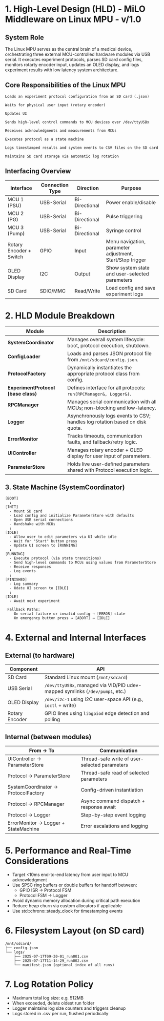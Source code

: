 # 1. High-Level Design (HLD) - MiLO Middleware on Linux MPU - v/1.0

## System Role

The Linux MPU serves as the central brain of a medical device, orchestrating three external MCU-controlled hardware modules via USB serial. 
It executes experiment protocols, parses SD card config files, monitors rotarty encoder input, updates an OLED display, and logs experiment results with low latency system architecture.

## Core Responsibilities of the Linux MPU

    Loads an experiment protocol configuration from an SD card (.json)

    Waits for physical user input (rotary encoder)

    Updates UI

    Sends high-level control commands to MCU devices over /dev/ttyUSBx

    Receives acknowledgments and measurements from MCUs

    Executes protocol as a state machine

    Logs timestamped results and system events to CSV files on the SD card

    Maintains SD card storage via automatic log rotation

## Interfacing Overview

| Interface                   | Connection Type            | Direction      | Purpose                                                   |
|-----------------------------|----------------------------|----------------|-----------------------------------------------------------|
| MCU 1 (PSU)                 | USB-Serial                 | Bi-Directional | Power enable/disable                                      |
| MCU 2 (PG)                  | USB-Serial                 | Bi-Directional | Pulse triggering                                          |
| MCU 3 (Pump)                | USB-Serial                 | Bi-Directional | Syringe control                                           |
| Rotary Encoder + Switch     | GPIO                       | Input          | Menu navigation, parameter adjustment, Start/Stop trigger |
| OLED Display                | I2C                        | Output         | Show system state and user-selected parameters            |
| SD Card                     | SDIO/MMC                   | Read/Write     | Load config and save experiment logs                      |


# 2. HLD Module Breakdown

| Module                              | Description                                                                  |
| ----------------------------------- | ---------------------------------------------------------------------------- |
| **SystemCoordinator**               | Manages overall system lifecycle: boot, protocol execution, shutdown.        |
| **ConfigLoader**                    | Loads and parses JSON protocol file from `/mnt/sdcard/config.json`.          |
| **ProtocolFactory**                 | Dynamically instantiates the appropriate protocol class from config.         |
| **ExperimentProtocol (base class)** | Defines interface for all protocols: `run(RPCManager&, Logger&)`.            |
| **RPCManager**                      | Manages serial communication with all MCUs; non-blocking and low-latency.    |
| **Logger**                          | Asynchronously logs events to CSV; handles log rotation based on disk quota. |
| **ErrorMonitor**                    | Tracks timeouts, communication faults, and fallback/retry logic.             |
| **UIController**                    | Manages rotary encoder + OLED display for user input of parameters.          |
| **ParameterStore**                  | Holds live user-defined parameters shared with Protocol execution logic.     |


## 3. State Machine (SystemCoordinator)

``` 
[BOOT]
  ↓
[INIT]
  - Mount SD card
  - Load config and initialize ParameterStore with defaults
  - Open USB serial connections
  - Handshake with MCUs
  ↓
[IDLE]
  - Allow user to edit parameters via UI while idle
  - Wait for "Start" button press
  - Update UI screen to [RUNNING]
  ↓
[RUNNING]
  - Execute protocol (via state transitions)
  - Send high-level commands to MCUs using values from ParameterStore
  - Receive responses
  - Log events
  ↓
[FINISHED]
  - Log summary
  - Udate UI screen to [IDLE] 
  ↓
[IDLE]
  - Await next experiment
 
 Fallback Paths:
    On serial failure or invalid config → [ERROR] state
    On emergency button press → [ABORT] → [IDLE]
```

# 4. External and Internal Interfaces 

## External (to hardware) 

| Component         | API                                                                           |
|------------------|--------------------------------------------------------------------------------|
| SD Card          | Standard Linux mount (`/mnt/sdcard`)                                           |
| USB Serial       | `/dev/ttyUSBx`, managed via VID/PID udev-mapped symlinks (`/dev/pump1`, etc.)  |
| OLED Display     | `/dev/i2c-1` using I2C user-space API (e.g., `ioctl` + write)                  |
| Rotary Encoder   | GPIO lines using `libgpiod` edge detection and polling                         |

## Internal (between modules) 

| From → To                            | Communication                                  |
| ------------------------------------ | -----------------------------------------------|
| UIController → ParameterStore        | Thread-safe write of user-selected parameters  |
| Protocol → ParameterStore            | Thread-safe read of selected parameters        |               
| SystemCoordinator → ProtocolFactory  | Config-driven instantiation                    |
| Protocol → RPCManager                | Async command dispatch + response await        |
| Protocol → Logger                    | Step-by-step event logging                     |
| ErrorMonitor → Logger + StateMachine | Error escalations and logging                  |


# 5. Performance and Real-Time Considerations

- Target <10ms end-to-end latency from user input to MCU acknowledgment
- Use SPSC ring buffers or double buffers for handoff between:
    - GPIO ISR → Protocol FSM
    - Protocol FSM → Logger
- Avoid dynamic memory allocation during critical path execution
- Reduce heap churn via custom allocators if applicable 
- Use std::chrono::steady_clock for timestamping events


# 6. Filesystem Layout (on SD card)

```
/mnt/sdcard/
├── config.json
└── logs/
    ├── 2025-07-17T09-30-01_run001.csv
    ├── 2025-07-17T11-14-29_run002.csv
    └── manifest.json (optional index of all runs)
```

# 7. Log Rotation Policy

- Maximum total log size: e.g. 512MB
- When exceeded, delete oldest run folder
- Logger maintains log size counters and triggers cleanup
- Logs stored in .csv per run, flushed periodically



